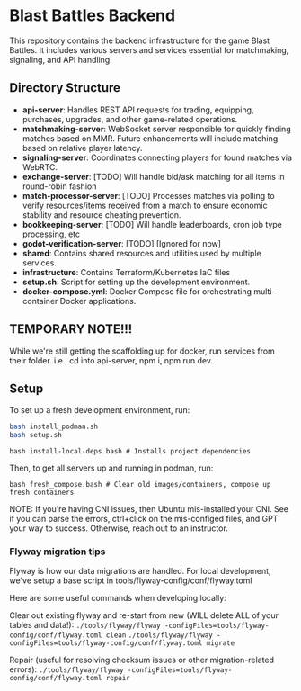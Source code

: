 # Blast Battles Backend

This repository contains the backend infrastructure for the game Blast Battles. It includes various servers and services essential for matchmaking, signaling, and API handling.

## Directory Structure

- **api-server**: Handles REST API requests for trading, equipping, purchases, upgrades, and other game-related operations.
- **matchmaking-server**: WebSocket server responsible for quickly finding matches based on MMR. Future enhancements will include matching based on relative player latency.
- **signaling-server**: Coordinates connecting players for found matches via WebRTC.
- **exchange-server**: [TODO] Will handle bid/ask matching for all items in round-robin fashion
- **match-processor-server**: [TODO] Processes matches via polling to verify resources/items received from a match to ensure economic stability and resource cheating prevention.
- **bookkeeping-server**: [TODO] Will handle leaderboards, cron job type processing, etc
- **godot-verification-server**: [TODO] [Ignored for now]
- **shared**: Contains shared resources and utilities used by multiple services.
- **infrastructure**: Contains Terraform/Kubernetes IaC files
- **setup.sh**: Script for setting up the development environment.
- **docker-compose.yml**: Docker Compose file for orchestrating multi-container Docker applications.

## TEMPORARY NOTE!!!
While we're still getting the scaffolding up for docker, run services from their folder. i.e., cd into api-server, npm i, npm run dev. 

## Setup

To set up a fresh development environment, run:


```sh
bash install_podman.sh
bash setup.sh

```

`bash install-local-deps.bash # Installs project dependencies`

Then, to get all servers up and running in podman, run:

`bash fresh_compose.bash # Clear old images/containers, compose up fresh containers`


NOTE: If you're having CNI issues, then Ubuntu mis-installed your CNI.
See if you can parse the errors, ctrl+click on the mis-configed files, and GPT your way to success.
Otherwise, reach out to an instructor.

### Flyway migration tips

Flyway is how our data migrations are handled. 
For local development, we've setup a base script in tools/flyway-config/conf/flyway.toml

Here are some useful commands when developing locally:

Clear out existing flyway and re-start from new (WILL delete ALL of your tables and data!):
`./tools/flyway/flyway -configFiles=tools/flyway-config/conf/flyway.toml clean`
`./tools/flyway/flyway -configFiles=tools/flyway-config/conf/flyway.toml migrate`

Repair (useful for resolving checksum issues or other migration-related errors):
`./tools/flyway/flyway -configFiles=tools/flyway-config/conf/flyway.toml repair`
